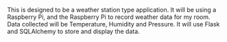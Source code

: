 This is designed to be a weather station type application. It will be using a Raspberry Pi, and the Raspberry Pi to record weather data for my room. Data collected will be Temperature, Humidity and Pressure. It will use Flask and SQLAlchemy to store and display the data.

